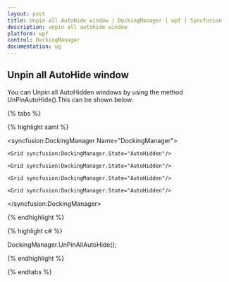 ```yaml
---
layout: post
title: Unpin all AutoHide window | DockingManager | wpf | Syncfusion
description: unpin all autohide window
platform: wpf
control: DockingManager
documentation: ug
---
```


## Unpin all AutoHide window

You can Unpin all AutoHidden windows by using the method UnPinAutoHide().This can be shown below:

{% tabs %}

{% highlight xaml %}

<syncfusion:DockingManager Name="DockingManager">            

	<Grid syncfusion:DockingManager.State="AutoHidden"/>            
	
	<Grid syncfusion:DockingManager.State="AutoHidden"/>           

	<Grid syncfusion:DockingManager.State="AutoHidden"/>            
	
	<Grid syncfusion:DockingManager.State="AutoHidden"/>  
	
</syncfusion:DockingManager>

{% endhighlight  %}

{% highlight c# %}

DockingManager.UnPinAllAutoHide();  

{% endhighlight  %}

{% endtabs %}



